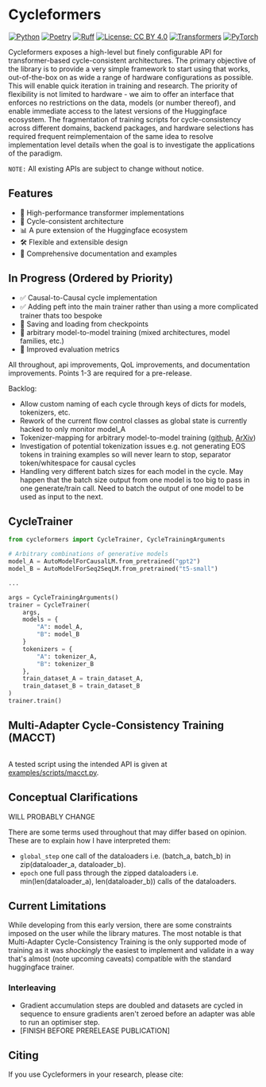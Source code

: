 # Cycleformers

<div align="center">

[![Python](https://img.shields.io/badge/python-3.11-blue.svg)](https://www.python.org/downloads/)
[![Poetry](https://img.shields.io/endpoint?url=https://python-poetry.org/badge/v0.json)](https://python-poetry.org/)
[![Ruff](https://img.shields.io/badge/code%20style-ruff-000000.svg)](https://github.com/astral-sh/ruff)
[![License: CC BY 4.0](https://img.shields.io/badge/License-CC%20BY%204.0-lightgrey.svg)](https://creativecommons.org/licenses/by/4.0/)
[![Transformers](https://img.shields.io/badge/🤗_transformers-4.46.1-yellow.svg)](https://github.com/huggingface/transformers)
[![PyTorch](https://img.shields.io/badge/PyTorch-2.4-EE4C2C.svg)](https://pytorch.org/)

<!-- [![Build Status](https://github.com/wrmthorne/cycleformers/workflows/CI-Pipeline/badge.svg)](https://github.com/wrmthorne/cycleformers/actions) -->

</div>

Cycleformers exposes a high-level but finely configurable API for transformer-based cycle-consistent architectures. The primary objective of the library is to provide a very simple framework to start using that works, out-of-the-box on as wide a range of hardware configurations as possible. This will enable quick iteration in training and research. The priority of flexibility is not limited to hardware - we aim to offer an interface that enforces no restrictions on the data, models (or number thereof), and enable immediate access to the latest versions of the Huggingface ecosystem. The fragmentation of training scripts for cycle-consistency across different domains, backend packages, and hardware selections has required frequent reimplementaion of the same idea to resolve implementation level details when the goal is to investigate the applications of the paradigm.

`NOTE:` All existing APIs are subject to change without notice.

## Features

- 🚀 High-performance transformer implementations
- 🔄 Cycle-consistent architecture
- 📊 A pure extension of the Huggingface ecosystem
- 🛠️ Flexible and extensible design
- 📝 Comprehensive documentation and examples

## In Progress (Ordered by Priority)

- ✅ Causal-to-Causal cycle implementation
- ✅ Adding peft into the main trainer rather than using a more complicated trainer thats too bespoke
- 🚧 Saving and loading from checkpoints
- 🚧 arbitrary model-to-model training (mixed architectures, model families, etc.)
- 🚧 Improved evaluation metrics

All throughout, api improvements, QoL improvements, and documentation improvements. Points 1-3 are required for a pre-release.

Backlog:
- Allow custom naming of each cycle through keys of dicts for models, tokenizers, etc.
- Rework of the current flow control classes as global state is currently hacked to only monitor model_A
- Tokenizer-mapping for arbitrary model-to-model training ([github](https://github.com/explosion/tokenizations/blob/master/note/blog_post.md), [ArXiv](https://arxiv.org/html/2411.00593v1))
- Investigation of potential tokenization issues e.g. not generating EOS tokens in training examples so will never learn to stop, separator token/whitespace for causal cycles
- Handling very different batch sizes for each model in the cycle. May happen that the batch size output from one model is too big to pass in one generate/train call. Need to batch the output of one model to be used as input to the next.

## CycleTrainer

```python
from cycleformers import CycleTrainer, CycleTrainingArguments

# Arbitrary combinations of generative models
model_A = AutoModelForCausalLM.from_pretrained("gpt2")
model_B = AutoModelForSeq2SeqLM.from_pretrained("t5-small")

...

args = CycleTrainingArguments()
trainer = CycleTrainer(
    args, 
    models = {
        "A": model_A,
        "B": model_B
    }
    tokenizers = {
        "A": tokenizer_A,
        "B": tokenizer_B
    },
    train_dataset_A = train_dataset_A,
    train_dataset_B = train_dataset_B
)
trainer.train()
```

## Multi-Adapter Cycle-Consistency Training (MACCT)

```python

```
A tested script using the intended API is given at [examples/scripts/macct.py](https://github.com/wrmthorne/cycleformers/tree/main/examples/scripts/macct.py).


## Conceptual Clarifications

WILL PROBABLY CHANGE

There are some terms used throughout that may differ based on opinion. These are to explain how I have interpreted them:
- `global_step` one call of the dataloaders i.e. (batch_a, batch_b) in zip(dataloader_a, dataloader_b).
- `epoch` one full pass through the zipped dataloaders i.e. min(len(dataloader_a), len(dataloader_b)) calls of the dataloaders.

## Current Limitations

While developing from this early version, there are some constraints imposed on the user while the library matures. The most notable is that Multi-Adapter Cycle-Consistency Training is the only supported mode of training as it was *shockingly* the easiest to implement and validate in a way that's almost (note upcoming caveats) compatible with the standard huggingface trainer.

### Interleaving

- Gradient accumulation steps are doubled and datasets are cycled in sequence to ensure gradients aren't zeroed before an adapter was able to run an optimiser step.
- [FINISH BEFORE PRERELEASE PUBLICATION]

## Citing

If you use Cycleformers in your research, please cite:

```bibtex
```